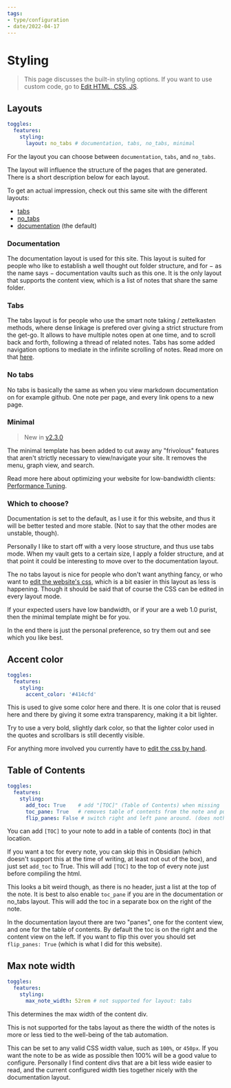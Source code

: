 ```yaml
---
tags:
- type/configuration
- date/2022-04-17
---
```

   
# Styling   
> This page discusses the built-in styling options. If you want to use custom code, go to [Edit HTML, CSS, JS](../../Configurations/Styling/Edit%20HTML%2C%20CSS%2C%20JS.md).   
   
## Layouts   
``` yaml
toggles:
  features:
    styling: 
      layout: no_tabs # documentation, tabs, no_tabs, minimal
```
   
   
For the layout you can choose between `documentation`, `tabs`, and `no_tabs`.     
   
The layout will influence the structure of the pages that are generated. There is a short description below for each layout.    
   
To get an actual impression, check out this same site with the different layouts:   
   
- [tabs](https://obsidian-html.github.io//tabs)   
- [no_tabs](https://obsidian-html.github.io//no_tabs)   
- [documentation](https://obsidian-html.github.io/) (the default)   
   
### Documentation   
The documentation layout is used for this site. This layout is suited for people who like to establish a well thought out folder structure, and for − as the name says − documentation vaults such as this one. It is the only layout that supports the content view, which is a list of notes that share the same folder.   
   
### Tabs   
The tabs layout is for people who use the smart note taking / zettelkasten methods, where dense linkage is prefered over giving a strict structure from the get-go. It allows to have multiple notes open at one time, and to scroll back and forth, following a thread of related notes. Tabs has some added navigation options to mediate in the infinite scrolling of notes. Read more on that [here](../../Configurations/Styling/Tabs%20Layout.md).   
   
### No tabs   
No tabs is basically the same as when you view markdown documentation on for example github. One note per page, and every link opens to a new page.   
   
### Minimal   
> New in [v2.3.0](../../Changelog/v2.3.0.md)   
   
The minimal template has been added to cut away any "frivolous" features that aren't strictly necessary to view/navigate your site. It removes the menu, graph view, and search.   
   
Read more here about optimizing your website for low-bandwidth clients: [Performance Tuning](../../Configurations/Performance%20Tuning.md).   
   
### Which to choose?   
Documentation is set to the default, as I use it for this website, and thus it will be better tested and more stable. (Not to say that the other modes are unstable, though).    
   
Personally I like to start off with a very loose structure, and thus use tabs mode. When my vault gets to a certain size, I apply a folder structure, and at that point it could be interesting to move over to the documentation layout.    
   
The no tabs layout is nice for people who don't want anything fancy, or who want to [edit the website's css](../../Configurations/Configuration%20Options.md#html-custom-inclusions), which is a bit easier in this layout as less is happening. Though it should be said that of course the CSS can be edited in every layout mode.   
   
If your expected users have low bandwidth, or if your are a web 1.0 purist, then the minimal template might be for you.   
   
In the end there is just the personal preference, so try them out and see which you like best.   
   
## Accent color   
``` yaml
toggles:
  features:
    styling: 
      accent_color: '#414cfd'
```
   
   
This is used to give some color here and there. It is one color that is reused here and there by giving it some extra transparency, making it a bit lighter.   
   
Try to use a very bold, slightly dark color, so that the lighter color used in the quotes and scrollbars is still decently visible.   
   
For anything more involved you currently have to [edit the css by hand](../../Configurations/Styling/Edit%20HTML%2C%20CSS%2C%20JS.md).   
   
## Table of Contents   
``` yaml
toggles:
  features:
    styling: 
      add_toc: True    # add "[TOC]" (Table of Contents) when missing
      toc_pane: True   # removes table of contents from the note and puts it in the right pane (not supported for layout:tabs)
      flip_panes: False # switch right and left pane around. (does nothing unless in documentation layout.)
```
   
   
You can add `[TOC]` to your note to add in a table of contents (toc) in that location.    
   
If you want a toc for every note, you can skip this in Obsidian (which doesn't support this at the time of writing, at least not out of the box), and just set `add_toc` to True. This will add `[TOC]` to the top of every note just before compiling the html.    
   
This looks a bit weird though, as there is no header, just a list at the top of the note. It is best to also enable `toc_pane` if you are in the documentation or no_tabs layout. This will add the toc in a separate box on the right of the note.    
   
In the documentation layout there are two "panes", one for the content view, and one for the table of contents. By default the toc is on the right and the content view on the left. If you want to flip this over you should set `flip_panes: True` (which is what I did for this website).   
   
## Max note width   
``` yaml
toggles:
  features:
    styling: 
      max_note_width: 52rem # not supported for layout: tabs
```
   
   
This determines the max width of the content div.    
   
This is not supported for the tabs layout as there the width of the notes is more or less tied to the well-being of the tab automation.   
   
This can be set to any valid CSS width value, such as `100%`, or `450px`. If you want the note to be as wide as possible then 100% will be a good value to configure. Personally I find content divs that are a bit less wide easier to read, and the current configured width ties together nicely with the documentation layout.